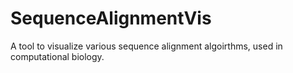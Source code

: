 # SequenceAlignmentVis
A tool to visualize various sequence alignment algoirthms, used in computational biology.
